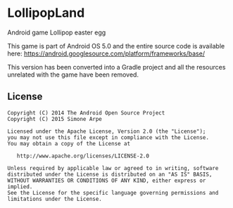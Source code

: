 # LollipopLand
Android game Lollipop easter egg

This game is part of Android OS 5.0 and the entire source code is available here: https://android.googlesource.com/platform/frameworks/base/

This version has been converted into a Gradle project and all the resources unrelated with the game have been removed.


License
-------

    Copyright (C) 2014 The Android Open Source Project
    Copyright (C) 2015 Simone Arpe
    
    Licensed under the Apache License, Version 2.0 (the "License");
    you may not use this file except in compliance with the License.
    You may obtain a copy of the License at

       http://www.apache.org/licenses/LICENSE-2.0

    Unless required by applicable law or agreed to in writing, software
    distributed under the License is distributed on an "AS IS" BASIS,
    WITHOUT WARRANTIES OR CONDITIONS OF ANY KIND, either express or implied.
    See the License for the specific language governing permissions and
    limitations under the License.
